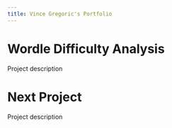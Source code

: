```yaml
---
title: Vince Gregoric's Portfolio
---
```


# Wordle Difficulty Analysis
Project description

# Next Project
Project description
